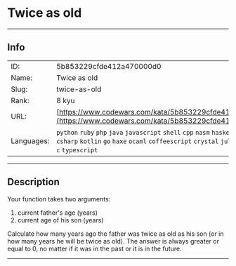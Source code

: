 # Twice as old

---
## Info

|            |                                      |
|:-----------|:-------------------------------------|
| ID:        | 5b853229cfde412a470000d0                              |
| Name:      | Twice as old                            |
| Slug:      | twice-as-old                            |
| Rank:      | 8 kyu                       |
| URL:       | [https://www.codewars.com/kata/5b853229cfde412a470000d0](https://www.codewars.com/kata/5b853229cfde412a470000d0)                 |
| Languages: |  `python`  `ruby`  `php`  `java`  `javascript`  `shell`  `cpp`  `nasm`  `haskell`  `scala`  `csharp`  `kotlin`  `go`  `haxe`  `ocaml`  `coffeescript`  `crystal`  `julia`  `r`  `cobol`  `lua`  `c`  `typescript`  |

---
## Description

Your function takes two arguments:
1. current father's age (years)
2. current age of his son (years)

Сalculate how many years ago the father was twice as old as his son (or in how many years he will be twice as old). The answer is always greater or equal to 0, no matter if it was in the past or it is in the future.

---
